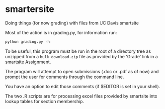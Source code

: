 smartersite
===========

Doing things (for now grading) with files from UC Davis smartsite

Most of the action is in grading.py, for information run:

```python
python grading.py -h 
```
To be useful, this program must be run in the root of a directory tree as 
unzipped from a `bulk_download.zip` file as provided by the 'Grade' link 
in a smartsite Assignment.

The program will attempt to open submissions (.doc or .pdf as of now) and prompt 
the user for comments through the command line. 

You have an option to edit those comments (if $EDITOR is set in your shell).

The two .R scripts are for processing excel files provided by smartsite into
lookup tables for section membership.


